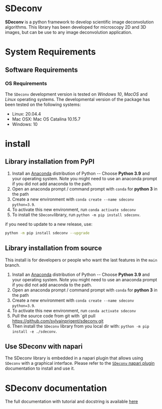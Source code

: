 # SDeconv

**SDeconv** is a python framework to develop scientific image deconvolution algorithms. This 
library has been developed for microscopy 2D and 3D images, but can be use to any image 
deconvolution application.

# System Requirements

## Software Requirements

### OS Requirements

The `SDeconv` development version is tested on *Windows 10*, *MacOS* and *Linux* operating systems. 
The developmental version of the package has been tested on the following systems:

- Linux: 20.04.4 
- Mac OSX: Mac OS Catalina 10.15.7    
- Windows: 10 

# install

## Library installation from PyPI

1. Install an [Anaconda](https://www.anaconda.com/download/) distribution of Python -- Choose **Python 3.9** and your operating system. Note you might need to use an anaconda prompt if you did not add anaconda to the path.
2. Open an anaconda prompt / command prompt with `conda` for **python 3** in the path
3. Create a new environment with `conda create --name sdeconv python=3.9`.
4. To activate this new environment, run `conda activate sdeconv`
5. To install the `SDeconv`library, run `python -m pip install sdeconv`. 

if you need to update to a new release, use:
~~~sh
python -m pip install sdeconv --upgrade
~~~

## Library installation from source

This install is for developers or people who want the last features in the ``main`` branch.

1. Install an [Anaconda](https://www.anaconda.com/download/) distribution of Python -- Choose **Python 3.9** and your operating system. Note you might need to use an anaconda prompt if you did not add anaconda to the path.
2. Open an anaconda prompt / command prompt with `conda` for **python 3** in the path
3. Create a new environment with `conda create --name sdeconv python=3.9`.
4. To activate this new environment, run `conda activate sdeconv`
5. Pull the source code from git with `git pull https://github.com/sylvainprigent/sdeconv.git 
6. Then install the `SDeconv` library from you local dir with: `python -m pip install -e ./sdeconv`. 

## Use SDeconv with napari

The SDeconv library is embedded in a napari plugin that allows using ``SDeconv`` with a graphical interface.
Please refer to the [`SDeconv` napari plugin](https://www.napari-hub.org/plugins/napari-sdeconv) documentation to install and use it.

# SDeconv documentation

The full documentation with tutorial and docstring is available [here](https://sylvainprigent.github.io/sdeconv/)
